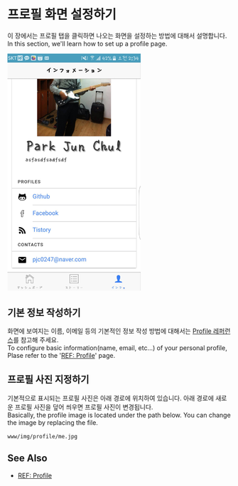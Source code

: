프로필 화면 설정하기
====
이 장에서는 프로필 탭을 클릭하면 나오는 화면을 설정하는 방법에 대해서 설명합니다.<br>
In this section, we'll learn how to set up a profile page. 

<img src="./profile.jpg" width="300px" />

기본 정보 작성하기
----
화면에 보여지는 이름, 이메일 등의 기본적인 정보 작성 방법에 대해서는 [Profile 레퍼런스](profile.md)를 참고해 주세요.<br>
To configure basic information(name, email, etc...) of your personal profile,  Plase refer to the '[REF: Profile](profile.md)' page.

프로필 사진 지정하기
----
기본적으로 표시되는 프로필 사진은 아래 경로에 위치하여 있습니다. 아래 경로에 새로운 프로필 사진을 덮어 씌우면 프로필 사진이 변경됩니다.<br>
Basically, the profile image is located under the path below. You can change the image by replacing the file.

```
www/img/profile/me.jpg
```  

See Also
----
* [REF: Profile](profile.md)

